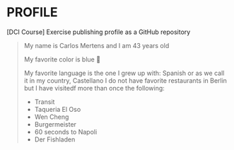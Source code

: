 # PROFILE

[DCI Course] Exercise publishing profile as a GitHub repository 

> My name is Carlos Mertens and I am 43 years old
> 
> My favorite color is blue 💙
> 
> My favorite language is the one I grew up with: Spanish or as we call it in my country, Castellano
> I do not have favorite restaurants in Berlin but I have visitedf more than once the following:
> 
>  - Transit 
>  - Taqueria El Oso
>  - Wen Cheng
>  - Burgermeister
>  - 60 seconds to Napoli
>  - Der Fishladen

